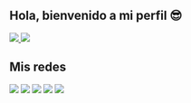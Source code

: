 ## Hola, bienvenido a mi perfil 😎

<div>
  <a href="https://github.com/JoshuaMc1">
    <img heigh="170em" src="https://github-readme-stats.vercel.app/api?username=JoshuaMc1&show_icons=true&theme=dark&include_all_commits=true&count_private=true"/>
    <img heigh="170em" src="https://github-readme-stats.vercel.app/api/top-langs/?username=JoshuaMc1&layout=compact&langs_acount=16&theme=dark"/>
  </a>
</div>

## Mis redes
<div>
  <a href="#" target="_black"><img src="https://img.shields.io/badge/Gmail-D14836?style=for-the-badge&logo=gmail&logoColor=white"></a>
  <a href="https://www.facebook.com/david.mclean.79069" target="_black"><img src="https://img.shields.io/badge/Facebook-1877F2?style=for-the-badge&logo=facebook&logoColor=white"></a>
  <a href="https://twitter.com/JosDav0" target="_black"><img src="https://img.shields.io/badge/Twitter-1DA1F2?style=for-the-badge&logo=twitter&logoColor=white"></a>
  <a href="https://www.instagram.com/joshua_mc_esc/" target="_black"><img src="https://img.shields.io/badge/Instagram-E4405F?style=for-the-badge&logo=instagram&logoColor=white"></a>
  <a href="#" target="_black"><img src="https://img.shields.io/badge/Discord-7289DA?style=for-the-badge&logo=discord&logoColor=white"></a>
</div>
